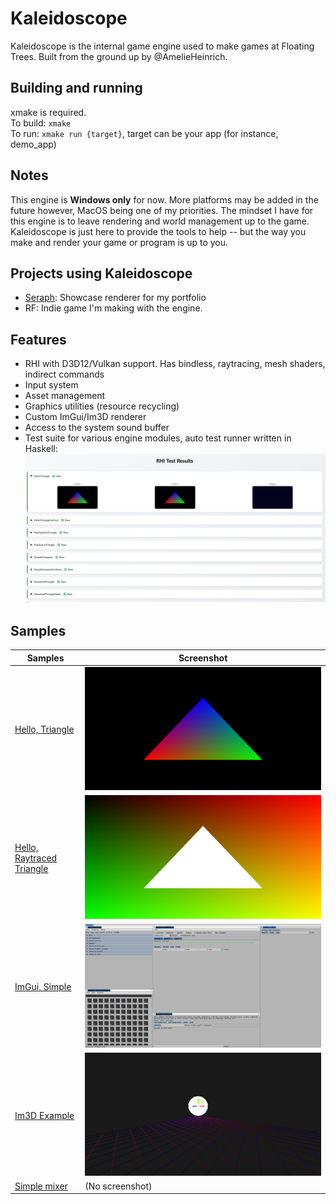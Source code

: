 # Kaleidoscope

Kaleidoscope is the internal game engine used to make games at Floating Trees. Built from the ground up by @AmelieHeinrich.

## Building and running

xmake is required.\
To build: `xmake`\
To run: `xmake run {target}`, target can be your app (for instance, demo_app)

## Notes

This engine is **Windows only** for now. More platforms may be added in the future however, MacOS being one of my priorities.
The mindset I have for this engine is to leave rendering and world management up to the game. Kaleidoscope is just here to provide the tools to help -- but the way you make and render your game or program is up to you.

## Projects using Kaleidoscope

- [Seraph](https://github.com/AmelieHeinrich/Seraph): Showcase renderer for my portfolio
- RF: Indie game I'm making with the engine.

## Features

- RHI with D3D12/Vulkan support. Has bindless, raytracing, mesh shaders, indirect commands
- Input system
- Asset management
- Graphics utilities (resource recycling)
- Custom ImGui/Im3D renderer
- Access to the system sound buffer
- Test suite for various engine modules, auto test runner written in Haskell: ![](.github/test.png)

## Samples

| Samples | Screenshot |
| -------- | ------- |
| [Hello, Triangle](code/samples/triangle/) | ![](.github/s_tri.png) |
| [Hello, Raytraced Triangle](code/samples/raytracing_simple/) | ![](.github/s_ray.png) |
| [ImGui, Simple](code/samples/imgui_simple/) | ![](.github/s_gui.png) |
| [Im3D Example](code/samples/im3d_simple/) | ![](.github/s_im3d.png) |
| [Simple mixer](code/samples/mixer/) | (No screenshot) |
